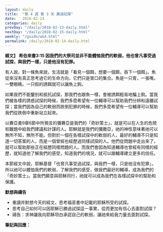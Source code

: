 ```yaml
---
layout: daily
title:  "第 4 週 第 3 天 勝過試探"
date:   2018-02-14
categories: daily
prevDay: "/daily/2018-02-13-daily.html"
nextDay: "/daily/2018-02-15-daily.html"
weekly: "/guide/wk4.html"
permalink: /daily/2018-02-14-daily.html
---
```


**經文】 希伯來書3:15 因我們的大祭司並非不能體恤我們的軟弱，他也曾凡事受過試探，與我們一樣，只是他沒有犯罪。**

有人說，對一條魚來說，生活就是「看見一個餌，想要一個餌，吞下一個餌」。魚從來沒有真正思考過它的生命方向，它們只是胃口的集合。魚是一只胃，一張嘴，一雙眼睛。一只假的誘餌就可以讓魚上鉤。

如果我們不能鑒別和抵抗試探，那我們也跟魚一樣，會被誘餌輕易地騙上鉤。當我們被各樣的誘惑試探的時候，我們多麼希望有一位輔導可以幫助我們分辨和遠離試探；當我們因為自己的軟弱而跌倒犯罪的時候，我們多麼希望有一位輔導可以幫助我們從跌倒中重新站立起來。

以賽亞書9章6節中所預言的彌賽亞是我們的「奇妙策士」，就是可以在人生的危險和難題中給我們建議和計謀的人。耶穌就是我們的彌撒亞，祂的神性意味著祂可以無所不知，無所不能。但對於一個在各樣試探中的軟弱的人，最好的輔導不只是知道一切答案的人，而是一個曾經也經歷過同樣試探的人。他們從問題中走出來了，就可以幫助那些正在經歷同樣問題的人。而我們會因為知道輔導也曾經有同樣的經歷，就知道他了解我們的感受，知道我們的境況，就可以跟輔導建立更多的信任。

本節經文中說，耶穌基督「也曾凡事受過試探，與我們一樣，只是他沒有犯罪」，所以祂可以體恤我們的軟弱，了解我們的感受，做我們最好的輔導，成為我們的「奇妙策士」。當我們願意與耶穌同行，祂就可以成為我們在各樣試探中的幫助和保護。

**默想與禱告**
+ 重讀并默想今天的經文，思考福音書中記載的耶穌所受的試探。
+ 思考自己如何可以因耶穌已勝過試探這一事實，從而更加有信心去面對試探？
+ 禱告：求神讓我向耶穌坦白承認自己的軟弱，讓祂來給我力量去面對試探。

**筆記與回應：**

